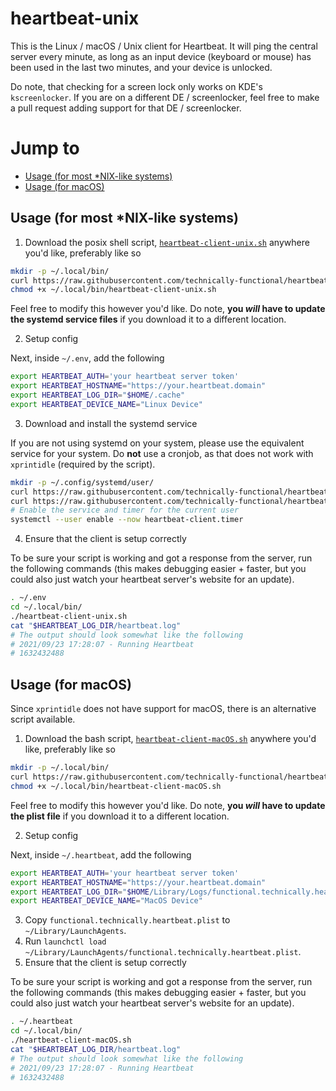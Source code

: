 # heartbeat-unix

This is the Linux / macOS / Unix client for Heartbeat. It will ping the central server every minute, as long as an input device (keyboard or mouse) has been used in the last two minutes, and your device is unlocked.

Do note, that checking for a screen lock only works on KDE's `kscreenlocker`. If you are on a different DE / screenlocker, feel free to make a pull request adding support for that DE / screenlocker.

# Jump to
- [Usage (for most \*NIX-like systems)](#usage-for-most-nix-like-systems)
- [Usage (for macOS)](#usage-for-macos)

## Usage (for most \*NIX-like systems)

1. Download the posix shell script, [`heartbeat-client-unix.sh`](https://github.com/technically-functional/heartbeat-unix/blob/master/scripts/heartbeat-client-unix.sh) anywhere you'd like, preferably like so
```bash
mkdir -p ~/.local/bin/
curl https://raw.githubusercontent.com/technically-functional/heartbeat-unix/master/scripts/heartbeat-client-unix.sh -o ~/.local/bin/heartbeat-client-unix.sh
chmod +x ~/.local/bin/heartbeat-client-unix.sh
```

Feel free to modify this however you'd like. Do note, **you *will* have to update the systemd service files** if you download it to a different location.

2. Setup config

Next, inside `~/.env`, add the following
```bash
export HEARTBEAT_AUTH='your heartbeat server token'
export HEARTBEAT_HOSTNAME="https://your.heartbeat.domain"
export HEARTBEAT_LOG_DIR="$HOME/.cache"
export HEARTBEAT_DEVICE_NAME="Linux Device"
```

3. Download and install the systemd service

If you are not using systemd on your system, please use the equivalent service for your system. Do **not** use a cronjob, as that does not work with `xprintidle` (required by the script).

```bash
mkdir -p ~/.config/systemd/user/
curl https://raw.githubusercontent.com/technically-functional/heartbeat-unix/master/scripts/heartbeat-client.service -o ~/.config/systemd/user/heartbeat-client.service
curl https://raw.githubusercontent.com/technically-functional/heartbeat-unix/master/scripts/heartbeat-client.timer -o ~/.config/systemd/user/heartbeat-client.timer
# Enable the service and timer for the current user
systemctl --user enable --now heartbeat-client.timer
```

4. Ensure that the client is setup correctly

To be sure your script is working and got a response from the server, run the following commands (this makes debugging easier + faster, but you could also just watch your heartbeat server's website for an update).

```bash
. ~/.env
cd ~/.local/bin/
./heartbeat-client-unix.sh
cat "$HEARTBEAT_LOG_DIR/heartbeat.log"
# The output should look somewhat like the following
# 2021/09/23 17:28:07 - Running Heartbeat
# 1632432488
```

## Usage (for macOS)

Since `xprintidle` does not have support for macOS, there is an alternative script available.

1. Download the bash script, [`heartbeat-client-macOS.sh`](https://github.com/technically-functional/heartbeat-unix/blob/master/scripts/heartbeat-client-macOS.sh) anywhere you'd like, preferably like so
```bash
mkdir -p ~/.local/bin/
curl https://raw.githubusercontent.com/technically-functional/heartbeat-unix/master/scripts/heartbeat-client-macOS.sh -o ~/.local/bin/heartbeat-client-macOS.sh
chmod +x ~/.local/bin/heartbeat-client-macOS.sh
```

Feel free to modify this however you'd like. Do note, **you *will* have to update the plist file** if you download it to a different location.

2. Setup config

Next, inside `~/.heartbeat`, add the following
```bash
export HEARTBEAT_AUTH='your heartbeat server token'
export HEARTBEAT_HOSTNAME="https://your.heartbeat.domain"
export HEARTBEAT_LOG_DIR="$HOME/Library/Logs/functional.technically.heartbeat"
export HEARTBEAT_DEVICE_NAME="MacOS Device"
```

3. Copy `functional.technically.heartbeat.plist` to `~/Library/LaunchAgents`.
4. Run `launchctl load ~/Library/LaunchAgents/functional.technically.heartbeat.plist`.
5. Ensure that the client is setup correctly

To be sure your script is working and got a response from the server, run the following commands (this makes debugging easier + faster, but you could also just watch your heartbeat server's website for an update).

```bash
. ~/.heartbeat
cd ~/.local/bin/
./heartbeat-client-macOS.sh
cat "$HEARTBEAT_LOG_DIR/heartbeat.log"
# The output should look somewhat like the following
# 2021/09/23 17:28:07 - Running Heartbeat
# 1632432488
```
